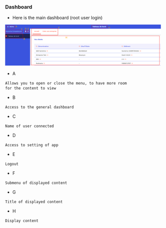### Dashboard

- Here is the main dashboard (root user login)

![home-page](./img_manual/dashboard.png)

- A

```
Allows you to open or close the menu, to have more room
for the content to view
```

- B

```
Access to the general dashboard
```

- C

```
Name of user connected
```

- D

```
Access to setting of app
```

- E

```
Logout
```

- F

```
Submenu of displayed content
```

- G

```
Title of displayed content
```

- H

```
Display content
```

